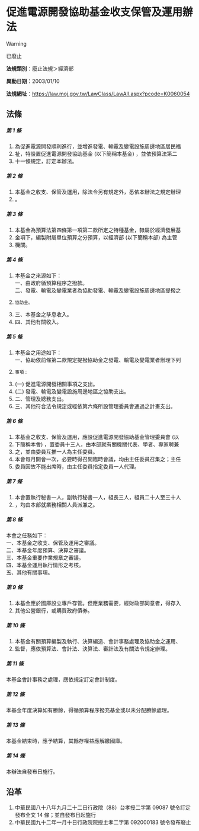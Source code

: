 # 促進電源開發協助基金收支保管及運用辦法
> [!WARNING]
> 已廢止

**法規類別**：廢止法規＞經濟部

**異動日期**：2003/01/10  

**法規網址**：https://law.moj.gov.tw/LawClass/LawAll.aspx?pcode=K0060054



## 法條
##### 第 1 條
1. 為促進電源開發順利進行，並增進發電、輸電及變電設施周邊地區居民福
1. 祉，特設置促進電源開發協助基金 (以下簡稱本基金) ，並依預算法第二
1. 十一條規定，訂定本辦法。

##### 第 2 條
1. 本基金之收支、保管及運用，除法令另有規定外，悉依本辦法之規定辦理
1. 。

##### 第 3 條
1. 本基金為預算法第四條第一項第二款所定之特種基金，隸屬於經濟發展基
1. 金項下，編製附屬單位預算之分預算，以經濟部 (以下簡稱本部) 為主管
1. 機關。

##### 第 4 條
1. 本基金之來源如下：  
一、由政府循預算程序之撥款。  
二、發電、輸電及變電業者為協助發電、輸電及變電設施周邊地區提撥之
1.     協助金。
1. 三、本基金之孳息收入。
1. 四、其他有關收入。

##### 第 5 條
1. 本基金之用途如下：  
一、協助依前條第二款規定提撥協助金之發電、輸電及變電業者辦理下列
1.     事項：
1.  (一) 促進電源開發相關事項之支出。
1.  (二) 發電、輸電及變電設施周邊地區之協助支出。
1. 二、管理及總務支出。
1. 三、其他符合法令規定或經依第六條所設管理委員會通過之計畫支出。

##### 第 6 條
1. 本基金之收支、保管及運用，應設促進電源開發協助基金管理委員會 (以
1. 下簡稱本會) ，置委員十三人，由本部就有關機關代表、學者、專家聘兼
1. 之，並由委員互推一人為主任委員。
1. 本會每月開會一次，必要時得召開臨時會議，均由主任委員召集之；主任
1. 委員因故不能出席時，由主任委員指定委員一人代理。

##### 第 7 條
1. 本會置執行秘書一人，副執行秘書一人，組長三人，組員二十人至三十人
1. ，均由本部就業務相關人員派兼之。

##### 第 8 條
本會之任務如下：  
一、本基金之收支、保管及運用之審議。  
二、本基金年度預算、決算之審議。  
三、本基金重要作業規章之審議。  
四、本基金運用執行情形之考核。  
五、其他有關事項。

##### 第 9 條
1. 本基金應於國庫設立專戶存管。但應業務需要，經財政部同意者，得存入
1. 其他公營銀行，或購買政府債券。

##### 第 10 條
1. 本基金有關預算編製及執行、決算編造、會計事務處理及協助金之運用、
1. 監督，應依預算法、會計法、決算法、審計法及有關法令規定辦理。

##### 第 11 條
本基金會計事務之處理，應依規定訂定會計制度。

##### 第 12 條
本基金年度決算如有賸餘，得循預算程序撥充基金或以未分配賸餘處理。

##### 第 13 條
本基金結束時，應予結算，其餘存權益應解繳國庫。

##### 第 14 條
本辦法自發布日施行。

## 沿革
1. 中華民國八十八年九月二十二日行政院（88）台孝授二字第 09087  號令訂定發布全文 14 條；並自發布日起施行
1. 中華民國九十二年一月十日行政院院授主孝二字第 092000183  號令發布廢止
